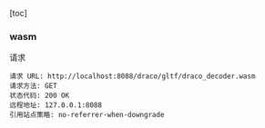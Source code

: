 [toc]

### wasm

请求

```
请求 URL: http://localhost:8088/draco/gltf/draco_decoder.wasm
请求方法: GET
状态代码: 200 OK
远程地址: 127.0.0.1:8088
引用站点策略: no-referrer-when-downgrade
```

